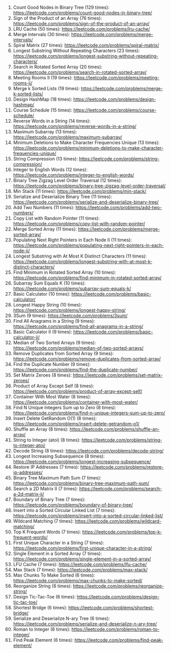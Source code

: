 1.	Count Good Nodes in Binary Tree (129 times): https://leetcode.com/problems/count-good-nodes-in-binary-tree/
2.	Sign of the Product of an Array (76 times): https://leetcode.com/problems/sign-of-the-product-of-an-array/
3.	LRU Cache (50 times): https://leetcode.com/problems/lru-cache/
4.	Merge Intervals (30 times): https://leetcode.com/problems/merge-intervals/
5.	Spiral Matrix (27 times): https://leetcode.com/problems/spiral-matrix/
6.	Longest Substring Without Repeating Characters (23 times): https://leetcode.com/problems/longest-substring-without-repeating-characters/
7.	Search in Rotated Sorted Array (20 times): https://leetcode.com/problems/search-in-rotated-sorted-array/
8.	Meeting Rooms II (19 times): https://leetcode.com/problems/meeting-rooms-ii/
9.	Merge k Sorted Lists (19 times): https://leetcode.com/problems/merge-k-sorted-lists/
10.	Design HashMap (18 times): https://leetcode.com/problems/design-hashmap/
11.	Course Schedule (15 times): https://leetcode.com/problems/course-schedule/
12.	Reverse Words in a String (14 times): https://leetcode.com/problems/reverse-words-in-a-string/
13.	Maximum Subarray (13 times): https://leetcode.com/problems/maximum-subarray/
14.	Minimum Deletions to Make Character Frequencies Unique (13 times): https://leetcode.com/problems/minimum-deletions-to-make-character-frequencies-unique/
15.	String Compression (13 times): https://leetcode.com/problems/string-compression/
16.	Integer to English Words (12 times): https://leetcode.com/problems/integer-to-english-words/
17.	Binary Tree Zigzag Level Order Traversal (12 times): https://leetcode.com/problems/binary-tree-zigzag-level-order-traversal/
18.	Min Stack (11 times): https://leetcode.com/problems/min-stack/
19.	Serialize and Deserialize Binary Tree (11 times): https://leetcode.com/problems/serialize-and-deserialize-binary-tree/
20.	Add Two Numbers (11 times): https://leetcode.com/problems/add-two-numbers/
21.	Copy List with Random Pointer (11 times): https://leetcode.com/problems/copy-list-with-random-pointer/
22.	Merge Sorted Array (11 times): https://leetcode.com/problems/merge-sorted-array/
23.	Populating Next Right Pointers in Each Node II (11 times): https://leetcode.com/problems/populating-next-right-pointers-in-each-node-ii/
24.	Longest Substring with At Most K Distinct Characters (11 times): https://leetcode.com/problems/longest-substring-with-at-most-k-distinct-characters/
25.	Find Minimum in Rotated Sorted Array (10 times): https://leetcode.com/problems/find-minimum-in-rotated-sorted-array/
26.	Subarray Sum Equals K (10 times): https://leetcode.com/problems/subarray-sum-equals-k/
27.	Basic Calculator (10 times): https://leetcode.com/problems/basic-calculator/
28.	Longest Happy String (10 times): https://leetcode.com/problems/longest-happy-string/
29.	3Sum (9 times): https://leetcode.com/problems/3sum/
30.	Find All Anagrams in a String (9 times): https://leetcode.com/problems/find-all-anagrams-in-a-string/
31.	Basic Calculator II (9 times): https://leetcode.com/problems/basic-calculator-ii/
32.	Median of Two Sorted Arrays (9 times): https://leetcode.com/problems/median-of-two-sorted-arrays/
33.	Remove Duplicates from Sorted Array (9 times): https://leetcode.com/problems/remove-duplicates-from-sorted-array/
34.	Find the Duplicate Number (9 times): https://leetcode.com/problems/find-the-duplicate-number/
35.	Set Matrix Zeroes (8 times): https://leetcode.com/problems/set-matrix-zeroes/
36.	Product of Array Except Self (8 times): https://leetcode.com/problems/product-of-array-except-self/
37.	Container With Most Water (8 times): https://leetcode.com/problems/container-with-most-water/
38.	Find N Unique Integers Sum up to Zero (8 times): https://leetcode.com/problems/find-n-unique-integers-sum-up-to-zero/
39.	Insert Delete GetRandom O(1) (8 times): https://leetcode.com/problems/insert-delete-getrandom-o1/
40.	Shuffle an Array (8 times): https://leetcode.com/problems/shuffle-an-array/
41.	String to Integer (atoi) (8 times): https://leetcode.com/problems/string-to-integer-atoi/
42.	Decode String (8 times): https://leetcode.com/problems/decode-string/
43.	Longest Increasing Subsequence (8 times): https://leetcode.com/problems/longest-increasing-subsequence/
44.	Restore IP Addresses (7 times): https://leetcode.com/problems/restore-ip-addresses/
45.	Binary Tree Maximum Path Sum (7 times): https://leetcode.com/problems/binary-tree-maximum-path-sum/
46.	Search a 2D Matrix II (7 times): https://leetcode.com/problems/search-a-2d-matrix-ii/
47.	Boundary of Binary Tree (7 times): https://leetcode.com/problems/boundary-of-binary-tree/
48.	Insert into a Sorted Circular Linked List (7 times): https://leetcode.com/problems/insert-into-a-sorted-circular-linked-list/
49.	Wildcard Matching (7 times): https://leetcode.com/problems/wildcard-matching/
50.	Top K Frequent Words (7 times): https://leetcode.com/problems/top-k-frequent-words/
51.	First Unique Character in a String (7 times): https://leetcode.com/problems/first-unique-character-in-a-string/
52.	Single Element in a Sorted Array (7 times): https://leetcode.com/problems/single-element-in-a-sorted-array/
53.	LFU Cache (7 times): https://leetcode.com/problems/lfu-cache/
54.	Max Stack (7 times): https://leetcode.com/problems/max-stack/
55.	Max Chunks To Make Sorted (6 times): https://leetcode.com/problems/max-chunks-to-make-sorted/
56.	Reorganize String (6 times): https://leetcode.com/problems/reorganize-string/
57.	Design Tic-Tac-Toe (6 times): https://leetcode.com/problems/design-tic-tac-toe/
58.	Shortest Bridge (6 times): https://leetcode.com/problems/shortest-bridge/
59.	Serialize and Deserialize N-ary Tree (6 times): https://leetcode.com/problems/serialize-and-deserialize-n-ary-tree/
60.	Roman to Integer (6 times): https://leetcode.com/problems/roman-to-integer/
61.	Find Peak Element (6 times): https://leetcode.com/problems/find-peak-element/

